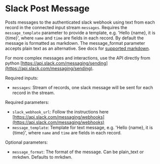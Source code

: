 # Slack Post Message

Posts messages to the authenticated slack webhook using text from each record in the connected 
input stream `messages`. Requires the `message_template` parameter to provide a template, e.g.
'Hello {name}, it is {time}', where `name` and `time` are fields in each record. By default
the message is formatted as markdown. The message_format parameter accepts plain text as an 
alternative. See docs for [supported markdown](https://api.slack.com/reference/surfaces/formatting#basics).

For more complex messages and interactions, use the API directly from python 
[https://api.slack.com/messaging/sending](https://api.slack.com/messaging/sending).

Required inputs:
* `messages`: Stream of records, one slack message will be sent for each record in the stream.

Required parameters:
* `slack_webhook_url`:  Follow the instructions here [https://api.slack.com/messaging/webhooks](https://api.slack.com/messaging/webhooks)
* `message_template`: Template for text message, e.g. 'Hello {name}, it is {time}', where `name`
  and `time` are fields in each record. 

Optional parameters:
* `message_format`: The format of the message. Can be plain_text or mrkdwn. Defaults to mrkdwn.

